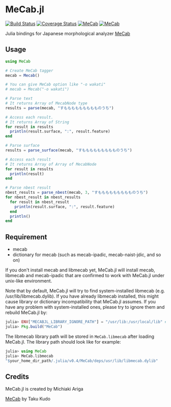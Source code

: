 # MeCab.jl

[![Build Status](https://travis-ci.org/chezou/MeCab.jl.svg?branch=master)](https://travis-ci.org/chezou/MeCab.jl)
[![Coverage Status](https://coveralls.io/repos/chezou/MeCab.jl/badge.svg?branch=master&service=github)](https://coveralls.io/github/chezou/MeCab.jl?branch=master)
[![MeCab](http://pkg.julialang.org/badges/MeCab_0.7.svg)](http://pkg.julialang.org/?pkg=MeCab&ver=0.7)
[![MeCab](http://pkg.julialang.org/badges/MeCab_1.0.svg)](http://pkg.julialang.org/?pkg=MeCab&ver=1.0)


Julia bindings for Japanese morphological analyzer [MeCab](http://mecab.googlecode.com/svn/trunk/mecab/doc/index.html)


## Usage

```julia
using MeCab

# Create MeCab tagger
mecab = Mecab()

# You can give MeCab option like "-o wakati"
# mecab = Mecab("-o wakati")

# Parse text
# It returns Array of MecabNode type
results = parse(mecab, "すももももももももものうち")

# Access each result.
# It returns Array of String
for result in results
  println(result.surface, ":", result.feature)
end

# Parse surface
results = parse_surface(mecab, "すももももももももものうち")

# Access each result
# It returns Array of Array of MecabNode
for result in results
  println(result)
end

# Parse nbest result
nbest_results = parse_nbest(mecab, 3, "すももももももももものうち")
for nbest_result in nbest_results
  for result in nbest_result
    println(result.surface, ":", result.feature)
  end
  println()
end

```

## Requirement
- mecab
- dictionary for mecab (such as mecab-ipadic, mecab-naist-jdic, and so on)

If you don't install mecab and libmecab yet, MeCab.jl will install mecab, libmecab and mecab-ipadic that are confirmed to work with MeCab.jl under unix-like environment.

Note that by default, MeCab.jl will try to find system-installed libmecab (e.g. /usr/lib/libmecab.dylib). If you have already libmecab installed, this might cause library or dictionary incompatibility that MeCab.jl assumes. If you have any problem with system-installed ones, please try to ignore them and rebuild MeCab.jl by:

```jl
julia> ENV["MECABJL_LIBRARY_IGNORE_PATH"] = "/usr/lib:/usr/local/lib" # depends on your environment
julia> Pkg.build("MeCab")
```

The libmecab library path will be stored in `MeCab.libmecab` after loading MeCab.jl. The library path should look like for example:

```jl
julia> using MeCab
julia> MeCab.libmecab
"$your_home_dir_path/.julia/v0.4/MeCab/deps/usr/lib/libmecab.dylib"
```

## Credits
MeCab.jl is created by Michiaki Ariga

[MeCab](http://mecab.googlecode.com/svn/trunk/mecab/doc/index.html) by Taku Kudo
